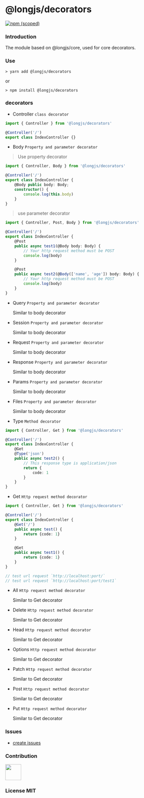 # @longjs/decorators

[![npm (scoped)](https://img.shields.io/npm/v/@longjs/decorators.svg)](https://www.npmjs.com/package/@longjs/decorators)

### Introduction

The module based on @longjs/core, used for core decorators.

### Use

```shell
> yarn add @longjs/decorators
```
or

```shell
> npm install @longjs/decorators
```

### decorators

- Controller `class decorator`

```ts
import { Controller } from '@longjs/decorators'

@Controller('/')
export class IndexController {}
```

- Body `Property and parameter decorator`

> Use property decorator

```ts
import { Controller, Body } from '@longjs/decorators'

@Controller('/')
export class IndexController {
    @Body public body: Body;
    constructor() {
        console.log(this.body)
    }
}
```

> use parameter decorator

```ts
import { Controller, Post, Body } from '@longjs/decorators'

@Controller('/')
export class IndexController {
    @Post 
    public async test1(@Body body: Body) {
        // Your http request method must be POST
        console.log(body)
    }

    @Post
    public async test2(@Body(['name', 'age']) body: Body) {
        // Your http request method must be POST
        console.log(body)
    }
}
```

- Query `Property and parameter decorator`

    Similar to body decorator

- Session `Property and parameter decorator`

    Similar to body decorator

- Request `Property and parameter decorator`

    Similar to body decorator

- Response `Property and parameter decorator`

    Similar to body decorator

- Params `Property and parameter decorator`

    Similar to body decorator

- Files `Property and parameter decorator`

    Similar to body decorator

- Type `Method decorator`

```ts
import { Controller, Get } from '@longjs/decorators'

@Controller('/')
export class IndexController {
    @Get
    @Type('json')
    public async test2() {
        // This response type is application/json
        return {
            code: 1
        }
    }
}
```

- Get `Http request method decorator`

```ts
import { Controller, Get } from '@longjs/decorators'

@Controller('/')
export class IndexController {
    @Get('/')
    public async test() {
        return {code: 1}
    }

    @Get
    public async test1() {
        return {code: 1}
    }
}

// test url request `http://localhost:port/`
// test url request `http://localhost:port/test1`
```

- All `Http request method decorator`
    
    Similar to Get decorator

- Delete `Http request method decorator`

    Similar to Get decorator

- Head `Http request method decorator`

    Similar to Get decorator

- Options `Http request method decorator`

    Similar to Get decorator

- Patch `Http request method decorator`

    Similar to Get decorator

- Post `Http request method decorator`

    Similar to Get decorator

- Put `Http request method decorator`

    Similar to Get decorator


### Issues

- [create issues](https://github.com/ranyunlong/longjs/issues)

### Contribution

 <a href="https://github.com/ranyunlong"><img width="50px" src="https://avatars0.githubusercontent.com/u/19652564?s=460&v=4"></a>

### License MIT